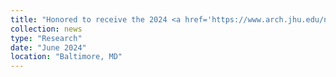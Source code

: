 ```yaml
---
title: "Honored to receive the 2024 <a href='https://www.arch.jhu.edu/news-events/all/robbins-award/' target='_blank'>Mark O. Robbins Prize</a> in High-Performance Computing. Huge thanks to my advisors, collaborators, and friends. Stay tuned for my talk at the 2025 ARCH Symposium!"
collection: news
type: "Research"
date: "June 2024"
location: "Baltimore, MD"
---
```

